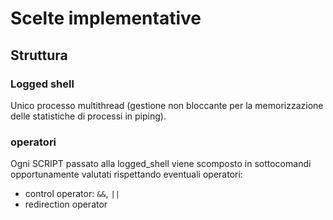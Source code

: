 # Scelte implementative

## Struttura

### Logged shell
Unico processo multithread (gestione non bloccante per la memorizzazione delle statistiche di processi in piping).

### operatori
Ogni SCRIPT passato alla logged_shell viene scomposto in sottocomandi opportunamente valutati rispettando eventuali operatori:
 - control operator: `&&`, `||`
 - redirection operator
